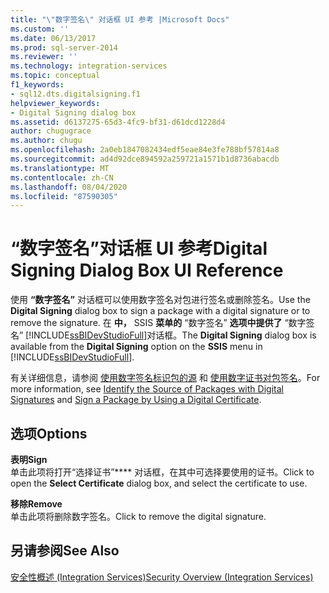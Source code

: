 ```yaml
---
title: "\"数字签名\" 对话框 UI 参考 |Microsoft Docs"
ms.custom: ''
ms.date: 06/13/2017
ms.prod: sql-server-2014
ms.reviewer: ''
ms.technology: integration-services
ms.topic: conceptual
f1_keywords:
- sql12.dts.digitalsigning.f1
helpviewer_keywords:
- Digital Signing dialog box
ms.assetid: d6137275-65d3-4fc9-bf31-d61dcd1228d4
author: chugugrace
ms.author: chugu
ms.openlocfilehash: 2a0eb1847082434edf5eae84e3fe788bf57814a8
ms.sourcegitcommit: ad4d92dce894592a259721a1571b1d8736abacdb
ms.translationtype: MT
ms.contentlocale: zh-CN
ms.lasthandoff: 08/04/2020
ms.locfileid: "87590305"
---
```

# <a name="digital-signing-dialog-box-ui-reference"></a><span data-ttu-id="82e26-102">“数字签名”对话框 UI 参考</span><span class="sxs-lookup"><span data-stu-id="82e26-102">Digital Signing Dialog Box UI Reference</span></span>
  <span data-ttu-id="82e26-103">使用 **“数字签名”** 对话框可以使用数字签名对包进行签名或删除签名。</span><span class="sxs-lookup"><span data-stu-id="82e26-103">Use the **Digital Signing** dialog box to sign a package with a digital signature or to remove the signature.</span></span> <span data-ttu-id="82e26-104">在 **中，** SSIS **菜单的** “数字签名” **选项中提供了** “数字签名” [!INCLUDE[ssBIDevStudioFull](../includes/ssbidevstudiofull-md.md)]对话框。</span><span class="sxs-lookup"><span data-stu-id="82e26-104">The **Digital Signing** dialog box is available from the **Digital Signing** option on the **SSIS** menu in [!INCLUDE[ssBIDevStudioFull](../includes/ssbidevstudiofull-md.md)].</span></span>  
  
 <span data-ttu-id="82e26-105">有关详细信息，请参阅 [使用数字签名标识包的源](security/identify-the-source-of-packages-with-digital-signatures.md) 和 [使用数字证书对包签名](../../2014/integration-services/sign-a-package-by-using-a-digital-certificate.md)。</span><span class="sxs-lookup"><span data-stu-id="82e26-105">For more information, see [Identify the Source of Packages with Digital Signatures](security/identify-the-source-of-packages-with-digital-signatures.md) and [Sign a Package by Using a Digital Certificate](../../2014/integration-services/sign-a-package-by-using-a-digital-certificate.md).</span></span>  
  
## <a name="options"></a><span data-ttu-id="82e26-106">选项</span><span class="sxs-lookup"><span data-stu-id="82e26-106">Options</span></span>  
 <span data-ttu-id="82e26-107">**表明**</span><span class="sxs-lookup"><span data-stu-id="82e26-107">**Sign**</span></span>  
 <span data-ttu-id="82e26-108">单击此项将打开“选择证书”\*\*\*\* 对话框，在其中可选择要使用的证书。</span><span class="sxs-lookup"><span data-stu-id="82e26-108">Click to open the **Select Certificate** dialog box, and select the certificate to use.</span></span>  
  
 <span data-ttu-id="82e26-109">**移除**</span><span class="sxs-lookup"><span data-stu-id="82e26-109">**Remove**</span></span>  
 <span data-ttu-id="82e26-110">单击此项将删除数字签名。</span><span class="sxs-lookup"><span data-stu-id="82e26-110">Click to remove the digital signature.</span></span>  
  
## <a name="see-also"></a><span data-ttu-id="82e26-111">另请参阅</span><span class="sxs-lookup"><span data-stu-id="82e26-111">See Also</span></span>  
 [<span data-ttu-id="82e26-112">安全性概述 (Integration Services)</span><span class="sxs-lookup"><span data-stu-id="82e26-112">Security Overview &#40;Integration Services&#41;</span></span>](security/security-overview-integration-services.md)  
  
  
